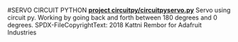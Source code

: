 #SERVO CIRCUIT PYTHON
**[project circuitpy/circuitpyservo.py](url)**
Servo using circuit py.
Working by going back and forth between 180 degrees and 0 degrees.
SPDX-FileCopyrightText: 2018 Kattni Rembor for Adafruit Industries
